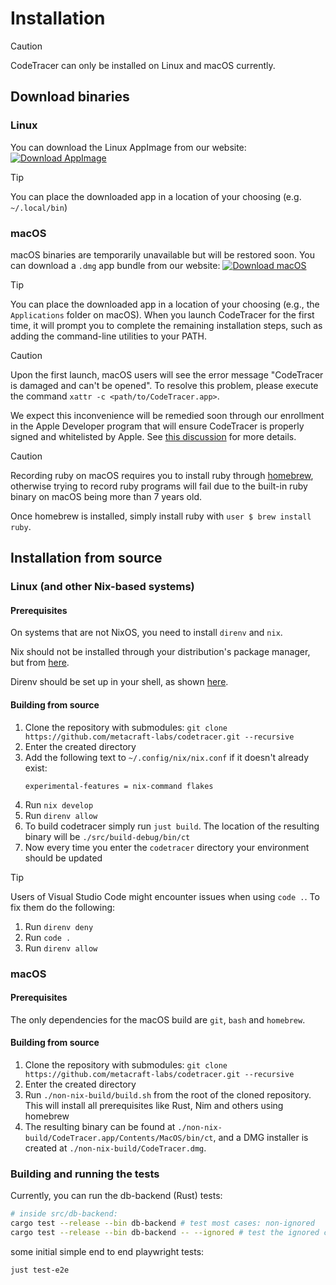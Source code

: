 # Installation

> [!CAUTION]
> CodeTracer can only be installed on Linux and macOS currently.

## Download binaries

### Linux
You can download the Linux AppImage from our website:
[![Download AppImage](https://img.shields.io/badge/Download-Linux%20AppImage-blue?style=for-the-badge)](https://downloads.codetracer.com/CodeTracer-25.07.1-amd64.AppImage)

> [!TIP]
> You can place the downloaded app in a location of your choosing (e.g. `~/.local/bin`)

### macOS
macOS binaries are temporarily unavailable but will be restored soon.
You can download a `.dmg` app bundle from our website:
[![Download macOS](https://img.shields.io/badge/Download-macOS-blue?style=for-the-badge)](https://downloads.codetracer.com/CodeTracer-25.07.1-arm64.dmg)

> [!TIP]
> You can place the downloaded app in a location of your choosing (e.g., the `Applications` folder on macOS).
> When you launch CodeTracer for the first time, it will prompt you to complete the remaining installation steps, such as adding the command-line utilities to your PATH.

> [!CAUTION]  
> Upon the first launch, macOS users will see the error message "CodeTracer is damaged and can't be opened". To resolve this problem, please execute the command `xattr -c <path/to/CodeTracer.app>`. 
> 
> We expect this inconvenience will be remedied soon through our enrollment in the Apple Developer program that will ensure CodeTracer is properly signed and whitelisted by Apple. See [this discussion](https://discussions.apple.com/thread/253714860?sortBy=rank) for more details.

> [!CAUTION]
> Recording ruby on macOS requires you to install ruby through [homebrew](https://brew.sh), otherwise trying to record ruby programs will fail due to the built-in ruby binary on macOS being more than 7 years old.
> 
> Once homebrew is installed, simply install ruby with `user $ brew install ruby`.

## Installation from source

### Linux (and other Nix-based systems)

#### Prerequisites

On systems that are not NixOS, you need to install `direnv` and `nix`.

Nix should not be installed through your distribution's package manager, but from [here](https://nixos.org/download/).

Direnv should be set up in your shell, as shown [here](https://direnv.net/docs/hook.html).

#### Building from source
1. Clone the repository with submodules: `git clone https://github.com/metacraft-labs/codetracer.git --recursive`
2. Enter the created directory
3. Add the following text to `~/.config/nix/nix.conf` if it doesn't already exist:
   ```
   experimental-features = nix-command flakes
   ```
4. Run `nix develop`
5. Run `direnv allow`
6. To build codetracer simply run `just build`. The location of the resulting binary will be `./src/build-debug/bin/ct`
7. Now every time you enter the `codetracer` directory your environment should be updated

> [!TIP]
> Users of Visual Studio Code might encounter issues when using `code .`. To fix them do the following:
> 1. Run `direnv deny`
> 1. Run `code .`
> 1. Run `direnv allow`

### macOS

#### Prerequisites

The only dependencies for the macOS build are `git`, `bash` and `homebrew`.

#### Building from source
1. Clone the repository with submodules: `git clone https://github.com/metacraft-labs/codetracer.git --recursive`
2. Enter the created directory
3. Run `./non-nix-build/build.sh` from the root of the cloned repository. This will install all prerequisites like Rust, Nim and others using homebrew
4. The resulting binary can be found at `./non-nix-build/CodeTracer.app/Contents/MacOS/bin/ct`, and a DMG installer is created at `./non-nix-build/CodeTracer.dmg`.


### Building and running the tests

Currently, you can run the db-backend (Rust) tests:

```bash
# inside src/db-backend:
cargo test --release --bin db-backend # test most cases: non-ignored
cargo test --release --bin db-backend -- --ignored # test the ignored cases: ignored by default as they're slower
```

some initial simple end to end playwright tests:

```bash
just test-e2e
````
